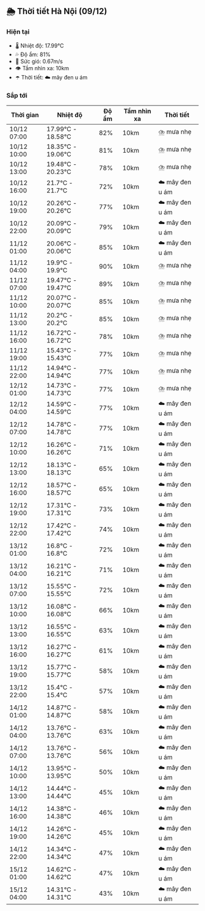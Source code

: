 ## 🌦️ Thời tiết Hà Nội (09/12)

### Hiện tại

- 🌡️ Nhiệt độ: 17.99℃
- 💦 Độ ẩm: 81%
- 💨 Sức gió: 0.67m/s
- 👁️ Tầm nhìn xa: 10km
- ☂️ Thời tiết: ☁️ mây đen u ám

### Sắp tới

| Thời gian | Nhiệt độ | Độ ẩm | Tầm nhìn xa | Thời tiết |
| --- | --- | --- | --- | --- |
| 10/12 07:00 | 17.99℃ - 18.58℃ | 82% | 10km | ⛈️ mưa nhẹ |
| 10/12 10:00 | 18.35℃ - 19.06℃ | 81% | 10km | ⛈️ mưa nhẹ |
| 10/12 13:00 | 19.48℃ - 20.23℃ | 78% | 10km | ⛈️ mưa nhẹ |
| 10/12 16:00 | 21.7℃ - 21.7℃ | 72% | 10km | ☁️ mây đen u ám |
| 10/12 19:00 | 20.26℃ - 20.26℃ | 77% | 10km | ☁️ mây đen u ám |
| 10/12 22:00 | 20.09℃ - 20.09℃ | 79% | 10km | ☁️ mây đen u ám |
| 11/12 01:00 | 20.06℃ - 20.06℃ | 85% | 10km | ☁️ mây đen u ám |
| 11/12 04:00 | 19.9℃ - 19.9℃ | 90% | 10km | ⛈️ mưa nhẹ |
| 11/12 07:00 | 19.47℃ - 19.47℃ | 89% | 10km | ⛈️ mưa nhẹ |
| 11/12 10:00 | 20.07℃ - 20.07℃ | 85% | 10km | ⛈️ mưa nhẹ |
| 11/12 13:00 | 20.2℃ - 20.2℃ | 85% | 10km | ⛈️ mưa nhẹ |
| 11/12 16:00 | 16.72℃ - 16.72℃ | 78% | 10km | ⛈️ mưa nhẹ |
| 11/12 19:00 | 15.43℃ - 15.43℃ | 77% | 10km | ⛈️ mưa nhẹ |
| 11/12 22:00 | 14.94℃ - 14.94℃ | 77% | 10km | ⛈️ mưa nhẹ |
| 12/12 01:00 | 14.73℃ - 14.73℃ | 77% | 10km | ⛈️ mưa nhẹ |
| 12/12 04:00 | 14.59℃ - 14.59℃ | 77% | 10km | ☁️ mây đen u ám |
| 12/12 07:00 | 14.78℃ - 14.78℃ | 77% | 10km | ☁️ mây đen u ám |
| 12/12 10:00 | 16.26℃ - 16.26℃ | 71% | 10km | ☁️ mây đen u ám |
| 12/12 13:00 | 18.13℃ - 18.13℃ | 65% | 10km | ☁️ mây đen u ám |
| 12/12 16:00 | 18.57℃ - 18.57℃ | 65% | 10km | ☁️ mây đen u ám |
| 12/12 19:00 | 17.31℃ - 17.31℃ | 73% | 10km | ☁️ mây đen u ám |
| 12/12 22:00 | 17.42℃ - 17.42℃ | 74% | 10km | ☁️ mây đen u ám |
| 13/12 01:00 | 16.8℃ - 16.8℃ | 72% | 10km | ☁️ mây đen u ám |
| 13/12 04:00 | 16.21℃ - 16.21℃ | 71% | 10km | ☁️ mây đen u ám |
| 13/12 07:00 | 15.55℃ - 15.55℃ | 72% | 10km | ☁️ mây đen u ám |
| 13/12 10:00 | 16.08℃ - 16.08℃ | 66% | 10km | ☁️ mây đen u ám |
| 13/12 13:00 | 16.55℃ - 16.55℃ | 63% | 10km | ☁️ mây đen u ám |
| 13/12 16:00 | 16.27℃ - 16.27℃ | 61% | 10km | ☁️ mây đen u ám |
| 13/12 19:00 | 15.77℃ - 15.77℃ | 58% | 10km | ☁️ mây đen u ám |
| 13/12 22:00 | 15.4℃ - 15.4℃ | 57% | 10km | ☁️ mây đen u ám |
| 14/12 01:00 | 14.87℃ - 14.87℃ | 58% | 10km | ☁️ mây đen u ám |
| 14/12 04:00 | 13.76℃ - 13.76℃ | 63% | 10km | ☁️ mây đen u ám |
| 14/12 07:00 | 13.76℃ - 13.76℃ | 56% | 10km | ☁️ mây đen u ám |
| 14/12 10:00 | 13.95℃ - 13.95℃ | 50% | 10km | ☁️ mây đen u ám |
| 14/12 13:00 | 14.44℃ - 14.44℃ | 45% | 10km | ☁️ mây đen u ám |
| 14/12 16:00 | 14.38℃ - 14.38℃ | 46% | 10km | ☁️ mây đen u ám |
| 14/12 19:00 | 14.26℃ - 14.26℃ | 45% | 10km | ☁️ mây đen u ám |
| 14/12 22:00 | 14.34℃ - 14.34℃ | 47% | 10km | ☁️ mây đen u ám |
| 15/12 01:00 | 14.62℃ - 14.62℃ | 47% | 10km | ☁️ mây đen u ám |
| 15/12 04:00 | 14.31℃ - 14.31℃ | 43% | 10km | ☁️ mây đen u ám |
